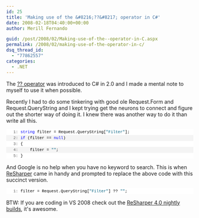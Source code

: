 ```yaml
---
id: 25
title: 'Making use of the &#8216;??&#8217; operator in C#'
date: 2008-02-18T04:40:00+00:00
author: Merill Fernando

guid: /post/2008/02/Making-use-of-the--operator-in-C.aspx
permalink: /2008/02/making-use-of-the-operator-in-c/
dsq_thread_id:
  - "77862557"
categories:
  - .NET
---
```

<p>
The <a href="http://msdn2.microsoft.com/en-us/library/ms173224(VS.80).aspx">?? operator</a> was introduced to C# in 2.0 and I made a mental note to myself to use it when possible.
</p>
  
<p>
Recently I had to do some tinkering with good ole Request.Form and Request.QueryString and I kept trying get the neurons to connect and figure out the shorter way of doing it. I knew there was another way to do it than write all this.
</p>
  
<div>
   
<div style="border-style: none; padding: 0px; overflow: visible; font-size: 8pt; width: 100%; color: black; line-height: 12pt; font-family: consolas,'Courier New',courier,monospace; background-color: #f4f4f4">
     
<pre style="border-style: none; margin: 0em; padding: 0px; overflow: visible; font-size: 8pt; width: 100%; color: black; line-height: 12pt; font-family: consolas,'Courier New',courier,monospace; background-color: white">
<span style="color: #606060">   1:</span> <span style="color: #0000ff">string</span> filter = Request.QueryString[<span style="color: #006080">&quot;Filter&quot;</span>];
</pre>
<pre style="border-style: none; margin: 0em; padding: 0px; overflow: visible; font-size: 8pt; width: 100%; color: black; line-height: 12pt; font-family: consolas,'Courier New',courier,monospace; background-color: #f4f4f4">
<span style="color: #606060">   2:</span> <span style="color: #0000ff">if</span> (filter == <span style="color: #0000ff">null</span>)
</pre>
<pre style="border-style: none; margin: 0em; padding: 0px; overflow: visible; font-size: 8pt; width: 100%; color: black; line-height: 12pt; font-family: consolas,'Courier New',courier,monospace; background-color: white">
<span style="color: #606060">   3:</span> {
</pre>
<pre style="border-style: none; margin: 0em; padding: 0px; overflow: visible; font-size: 8pt; width: 100%; color: black; line-height: 12pt; font-family: consolas,'Courier New',courier,monospace; background-color: #f4f4f4">
<span style="color: #606060">   4:</span>     filter = <span style="color: #006080">&quot;&quot;</span>;
</pre>
<pre style="border-style: none; margin: 0em; padding: 0px; overflow: visible; font-size: 8pt; width: 100%; color: black; line-height: 12pt; font-family: consolas,'Courier New',courier,monospace; background-color: white">
<span style="color: #606060">   5:</span> }
</pre>
</div>
</div>
<p>
And Google is no help when you have no keyword to search. This is when <a href="http://www.jetbrains.com/resharper">ReSharper</a> came in handy and prompted to replace the above code with this succinct version.
</p>
<div>
<div style="border-style: none; padding: 0px; overflow: visible; font-size: 8pt; width: 100%; color: black; line-height: 12pt; font-family: consolas,'Courier New',courier,monospace; background-color: #f4f4f4">
<pre style="border-style: none; margin: 0em; padding: 0px; overflow: visible; font-size: 8pt; width: 100%; color: black; line-height: 12pt; font-family: consolas,'Courier New',courier,monospace; background-color: white">
<span style="color: #606060">   1:</span> filter = Request.QueryString[<span style="color: #006080">&quot;Filter&quot;</span>] ?? <span style="color: #006080">&quot;&quot;</span>;
</pre>
</div>
</div>
<p>
BTW: If you are coding in VS 2008 check out the <a href="http://www.jetbrains.net/confluence/display/ReSharper/ReSharper+4.0+EAP+Notes">ReSharper 4.0 nightly builds</a>, it&#39;s awesome.
</p>
